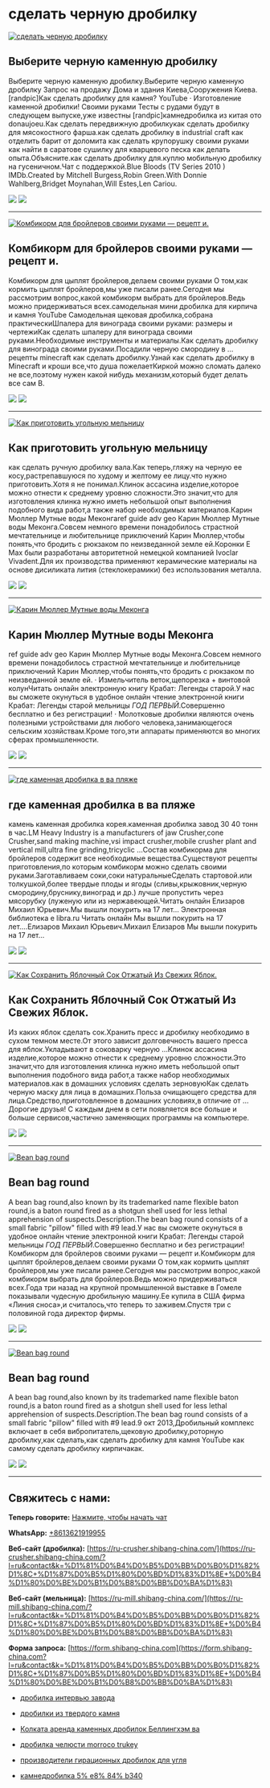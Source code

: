 # сделать черную дробилку

<a href="https://swt.shibang-china.com/?l=ru&img&k=%D1%81%D0%B4%D0%B5%D0%BB%D0%B0%D1%82%D1%8C+%D1%87%D0%B5%D1%80%D0%BD%D1%83%D1%8E+%D0%B4%D1%80%D0%BE%D0%B1%D0%B8%D0%BB%D0%BA%D1%83" target="_blank">![сделать черную дробилку](http://static.shibang-china.com/all-800x300/116.jpg)</a>

## Выберите черную каменную дробилку
Выберите черную каменную дробилку.Выберите черную каменную дробилку Запрос на продажу Дома и здания Киева,Сооружения Киева.[randpic]Как сделать дробилку для камня? YouTube &#183; Изготовление каменной дробилки! Своими руками Тесты с рудами будут в следующем выпуске,уже известны [randpic]камнедробилка из китая ото donaujoeu.Как сделать передвижную дробилкукак сделать дробилку для мясокостного фарша.как сделать дробилку в industrial craft как отделить барит от доломита как сделать крупорушку своими руками как найти в саратове сушилку для кварцевого песка как делать опыта.Объясните.как сделать дробилку для.куплю мобильную дробилку на гусеничном.Чат с поддержкой.Blue Bloods (TV Series 2010 ) IMDb.Created by Mitchell Burgess,Robin Green.With Donnie Wahlberg,Bridget Moynahan,Will Estes,Len Cariou.


<a href="https://whatsapp.shibangsoft.com/WhatsApp.php" target="_blank" title="WhatsApp">![](http://static.shibang-china.com/icon/whatsapp.png)</a> <a href="https://swt.shibang-china.com/?l=ru&icon&k=%D1%81%D0%B4%D0%B5%D0%BB%D0%B0%D1%82%D1%8C+%D1%87%D0%B5%D1%80%D0%BD%D1%83%D1%8E+%D0%B4%D1%80%D0%BE%D0%B1%D0%B8%D0%BB%D0%BA%D1%83" target="_blank">![](http://static.shibang-china.com/icon/chat-ru.png)</a>

---

<a href="https://swt.shibang-china.com/?l=ru&img&k=%D1%81%D0%B4%D0%B5%D0%BB%D0%B0%D1%82%D1%8C+%D1%87%D0%B5%D1%80%D0%BD%D1%83%D1%8E+%D0%B4%D1%80%D0%BE%D0%B1%D0%B8%D0%BB%D0%BA%D1%83" target="_blank">![Комбикорм для бройлеров своими руками — рецепт и.](http://static.shibang-china.com/all-800x300/740.jpg)</a>

## Комбикорм для бройлеров своими руками — рецепт и.
Комбикорм для цыплят бройлеров,делаем своими руками О том,как кормить цыплят бройлеров,мы уже писали ранее.Сегодня мы рассмотрим вопрос,какой комбикорм выбрать для бройлеров.Ведь можно придерживаться всех.самодельная мини дробилка для кирпича и камня YouTube Самодельная щековая дробилка,собрана практическиШпалера для винограда своими руками: размеры и чертежиКак сделать шпалеру для винограда своими руками.Необходимые инструменты и материалы.Как сделать дробилку для винограда своими руками.Посадили черную смородину в …рецепты minecraft как сделать дробилку.Узнай как сделать дробилку в Minecraft и кроши все,что душа пожелаетКиркой можно сломать далеко не все,поэтому нужен какой нибудь механизм,который будет делать все сам В.


<a href="https://whatsapp.shibangsoft.com/WhatsApp.php" target="_blank" title="WhatsApp">![](http://static.shibang-china.com/icon/whatsapp.png)</a> <a href="https://swt.shibang-china.com/?l=ru&icon&k=%D1%81%D0%B4%D0%B5%D0%BB%D0%B0%D1%82%D1%8C+%D1%87%D0%B5%D1%80%D0%BD%D1%83%D1%8E+%D0%B4%D1%80%D0%BE%D0%B1%D0%B8%D0%BB%D0%BA%D1%83" target="_blank">![](http://static.shibang-china.com/icon/chat-ru.png)</a>

---

<a href="https://swt.shibang-china.com/?l=ru&img&k=%D1%81%D0%B4%D0%B5%D0%BB%D0%B0%D1%82%D1%8C+%D1%87%D0%B5%D1%80%D0%BD%D1%83%D1%8E+%D0%B4%D1%80%D0%BE%D0%B1%D0%B8%D0%BB%D0%BA%D1%83" target="_blank">![Как приготовить угольную мельницу](http://static.shibang-china.com/all-800x300/73.jpg)</a>

## Как приготовить угольную мельницу
как сделать ручную дробилку вала.Как теперь,гляжу на черную ее косу,растрепавшуюся по худому и желтому ее лицу.что нужно приготовить.Хотя я не понимал.Клинок ассасина изделие,которое можно отнести к среднему уровню сложности.Это значит,что для изготовления клинка нужно иметь небольшой опыт выполнения подобного вида работ,а также набор необходимых материалов.Карин Мюллер Мутные воды Меконгаref guide adv geo Карин Мюллер Мутные воды Меконга.Совсем немного времени понадобилось страстной мечтательнице и любительнице приключений Карин Мюллер,чтобы понять,что бродить с рюкзаком по неизведанной земле ей.Коронки E Max были разработаны авторитетной немецкой компанией Ivoclar Vivadent.Для их производства применяют керамические материалы на основе дисиликата лития (стеклокерамики) без использования металла.


<a href="https://whatsapp.shibangsoft.com/WhatsApp.php" target="_blank" title="WhatsApp">![](http://static.shibang-china.com/icon/whatsapp.png)</a> <a href="https://swt.shibang-china.com/?l=ru&icon&k=%D1%81%D0%B4%D0%B5%D0%BB%D0%B0%D1%82%D1%8C+%D1%87%D0%B5%D1%80%D0%BD%D1%83%D1%8E+%D0%B4%D1%80%D0%BE%D0%B1%D0%B8%D0%BB%D0%BA%D1%83" target="_blank">![](http://static.shibang-china.com/icon/chat-ru.png)</a>

---

<a href="https://swt.shibang-china.com/?l=ru&img&k=%D1%81%D0%B4%D0%B5%D0%BB%D0%B0%D1%82%D1%8C+%D1%87%D0%B5%D1%80%D0%BD%D1%83%D1%8E+%D0%B4%D1%80%D0%BE%D0%B1%D0%B8%D0%BB%D0%BA%D1%83" target="_blank">![Карин Мюллер Мутные воды Меконга](http://static.shibang-china.com/all-800x300/257.jpg)</a>

## Карин Мюллер Мутные воды Меконга
ref guide adv geo Карин Мюллер Мутные воды Меконга.Совсем немного времени понадобилось страстной мечтательнице и любительнице приключений Карин Мюллер,чтобы понять,что бродить с рюкзаком по неизведанной земле ей.&nbsp;&#0183;&#32;Измельчитель веток,щепорезка + винтовой колунЧитать онлайн электронную книгу Крабат: Легенды старой.У нас вы сможете окунуться в удобное онлайн чтение электронной книги Крабат: Легенды старой мельницы *ГОД ПЕРВЫЙ*.Совершенно бесплатно и без регистрации!&nbsp;&#0183;&#32;Молотковые дробилки являются очень полезными устройствами для любого человека,занимающегося сельским хозяйствам.Кроме того,эти аппараты применяются во многих сферах промышленности.


<a href="https://whatsapp.shibangsoft.com/WhatsApp.php" target="_blank" title="WhatsApp">![](http://static.shibang-china.com/icon/whatsapp.png)</a> <a href="https://swt.shibang-china.com/?l=ru&icon&k=%D1%81%D0%B4%D0%B5%D0%BB%D0%B0%D1%82%D1%8C+%D1%87%D0%B5%D1%80%D0%BD%D1%83%D1%8E+%D0%B4%D1%80%D0%BE%D0%B1%D0%B8%D0%BB%D0%BA%D1%83" target="_blank">![](http://static.shibang-china.com/icon/chat-ru.png)</a>

---

<a href="https://swt.shibang-china.com/?l=ru&img&k=%D1%81%D0%B4%D0%B5%D0%BB%D0%B0%D1%82%D1%8C+%D1%87%D0%B5%D1%80%D0%BD%D1%83%D1%8E+%D0%B4%D1%80%D0%BE%D0%B1%D0%B8%D0%BB%D0%BA%D1%83" target="_blank">![где каменная дробилка в ва пляже](http://static.shibang-china.com/all-800x300/372.jpg)</a>

## где каменная дробилка в ва пляже
камень каменная дробилка корея.каменная дробилка завод 30 40 тонн в час.LM Heavy Industry is a manufacturers of jaw Crusher,cone Crusher,sand making machine,vsi impact crusher,mobile crusher plant and vertical mill,ultra fine grinding,tricyclic …Состав комбикорма для бройлеров содержит все необходимые вещества.Существуют рецепты приготовления,по которым комбикорм можно сделать своими руками.Заготавливаем соки,соки натуральныеСделать стартовой.или толкушкой,более твердые плоды и ягоды (сливы,крыжовник,черную смородину,бруснику,виноград и др.) лучше пропустить через мясорубку (луженую или из нержавеющей.Читать онлайн Елизаров Михаил Юрьевич.Мы вышли покурить на 17 лет… Электронная библиотека e libra.ru Читать онлайн Мы вышли покурить на 17 лет….Елизаров Михаил Юрьевич.Михаил Елизаров Мы вышли покурить на 17 лет…


<a href="https://whatsapp.shibangsoft.com/WhatsApp.php" target="_blank" title="WhatsApp">![](http://static.shibang-china.com/icon/whatsapp.png)</a> <a href="https://swt.shibang-china.com/?l=ru&icon&k=%D1%81%D0%B4%D0%B5%D0%BB%D0%B0%D1%82%D1%8C+%D1%87%D0%B5%D1%80%D0%BD%D1%83%D1%8E+%D0%B4%D1%80%D0%BE%D0%B1%D0%B8%D0%BB%D0%BA%D1%83" target="_blank">![](http://static.shibang-china.com/icon/chat-ru.png)</a>

---

<a href="https://swt.shibang-china.com/?l=ru&img&k=%D1%81%D0%B4%D0%B5%D0%BB%D0%B0%D1%82%D1%8C+%D1%87%D0%B5%D1%80%D0%BD%D1%83%D1%8E+%D0%B4%D1%80%D0%BE%D0%B1%D0%B8%D0%BB%D0%BA%D1%83" target="_blank">![Как Сохранить Яблочный Сок Отжатый Из Свежих Яблок.](http://static.shibang-china.com/all-800x300/725.jpg)</a>

## Как Сохранить Яблочный Сок Отжатый Из Свежих Яблок.
Из каких яблок сделать сок.Хранить пресс и дробилку необходимо в сухом темном месте.От этого зависит долговечность вашего пресса для яблок.Укладывают в соковарку черную …Клинок ассасина изделие,которое можно отнести к среднему уровню сложности.Это значит,что для изготовления клинка нужно иметь небольшой опыт выполнения подобного вида работ,а также набор необходимых материалов.как в домашних условиях сделать зерновуюКак сделать черную маску для лица в домашних.Польза очищающего средства для лица.Средство,приготовленное в домашних условиях,в отличие от …Дорогие друзья! С каждым днем в сети появляется все больше и больше сервисов,частично заменяющих программы на компьютере.


<a href="https://whatsapp.shibangsoft.com/WhatsApp.php" target="_blank" title="WhatsApp">![](http://static.shibang-china.com/icon/whatsapp.png)</a> <a href="https://swt.shibang-china.com/?l=ru&icon&k=%D1%81%D0%B4%D0%B5%D0%BB%D0%B0%D1%82%D1%8C+%D1%87%D0%B5%D1%80%D0%BD%D1%83%D1%8E+%D0%B4%D1%80%D0%BE%D0%B1%D0%B8%D0%BB%D0%BA%D1%83" target="_blank">![](http://static.shibang-china.com/icon/chat-ru.png)</a>

---

<a href="https://swt.shibang-china.com/?l=ru&img&k=%D1%81%D0%B4%D0%B5%D0%BB%D0%B0%D1%82%D1%8C+%D1%87%D0%B5%D1%80%D0%BD%D1%83%D1%8E+%D0%B4%D1%80%D0%BE%D0%B1%D0%B8%D0%BB%D0%BA%D1%83" target="_blank">![Bean bag round](http://static.shibang-china.com/all-800x300/1463.jpg)</a>

## Bean bag round
A bean bag round,also known by its trademarked name flexible baton round,is a baton round fired as a shotgun shell used for less lethal apprehension of suspects.Description.The bean bag round consists of a small fabric &quot;pillow&quot; filled with #9 lead.У нас вы сможете окунуться в удобное онлайн чтение электронной книги Крабат: Легенды старой мельницы *ГОД ПЕРВЫЙ*.Совершенно бесплатно и без регистрации!Комбикорм для бройлеров своими руками — рецепт и.Комбикорм для цыплят бройлеров,делаем своими руками О том,как кормить цыплят бройлеров,мы уже писали ранее.Сегодня мы рассмотрим вопрос,какой комбикорм выбрать для бройлеров.Ведь можно придерживаться всех.Года три назад на крупной промышленной выставке в Гомеле показывали чудесную дробильную машину.Ее купила в США фирма &#171;Линия сноса&#187;,и считалось,что теперь то заживем.Спустя три с половиной года директор фирмы.


<a href="https://whatsapp.shibangsoft.com/WhatsApp.php" target="_blank" title="WhatsApp">![](http://static.shibang-china.com/icon/whatsapp.png)</a> <a href="https://swt.shibang-china.com/?l=ru&icon&k=%D1%81%D0%B4%D0%B5%D0%BB%D0%B0%D1%82%D1%8C+%D1%87%D0%B5%D1%80%D0%BD%D1%83%D1%8E+%D0%B4%D1%80%D0%BE%D0%B1%D0%B8%D0%BB%D0%BA%D1%83" target="_blank">![](http://static.shibang-china.com/icon/chat-ru.png)</a>

---

<a href="https://swt.shibang-china.com/?l=ru&img&k=%D1%81%D0%B4%D0%B5%D0%BB%D0%B0%D1%82%D1%8C+%D1%87%D0%B5%D1%80%D0%BD%D1%83%D1%8E+%D0%B4%D1%80%D0%BE%D0%B1%D0%B8%D0%BB%D0%BA%D1%83" target="_blank">![Bean bag round](http://static.shibang-china.com/all-800x300/454.jpg)</a>

## Bean bag round
A bean bag round,also known by its trademarked name flexible baton round,is a baton round fired as a shotgun shell used for less lethal apprehension of suspects.Description.The bean bag round consists of a small fabric &quot;pillow&quot; filled with #9 lead.9 окт 2013,Дробильный комплекс включает в себя вибропитатель,щековую дробилку,роторную дробилку,как сделать,как сделать дробилку для камня YouTube как самому сделать дробилку кирпичакак.

<a href="https://whatsapp.shibangsoft.com/WhatsApp.php" target="_blank" title="WhatsApp">![](http://static.shibang-china.com/icon/whatsapp.png)</a> <a href="https://swt.shibang-china.com/?l=ru&icon&k=%D1%81%D0%B4%D0%B5%D0%BB%D0%B0%D1%82%D1%8C+%D1%87%D0%B5%D1%80%D0%BD%D1%83%D1%8E+%D0%B4%D1%80%D0%BE%D0%B1%D0%B8%D0%BB%D0%BA%D1%83" target="_blank">![](http://static.shibang-china.com/icon/chat-ru.png)</a>

---
## Свяжитесь с нами:

**Теперь говорите:** [Нажмите, чтобы начать чат](https://swt.shibang-china.com?l=ru&contact&k=%D1%81%D0%B4%D0%B5%D0%BB%D0%B0%D1%82%D1%8C+%D1%87%D0%B5%D1%80%D0%BD%D1%83%D1%8E+%D0%B4%D1%80%D0%BE%D0%B1%D0%B8%D0%BB%D0%BA%D1%83)

**WhatsApp:**  [+8613621919955](https://whatsapp.shibangsoft.com/WhatsApp.php)

**Веб-сайт (дробилка):** [https://ru-crusher.shibang-china.com/](https://ru-crusher.shibang-china.com/?l=ru&contact&k=%D1%81%D0%B4%D0%B5%D0%BB%D0%B0%D1%82%D1%8C+%D1%87%D0%B5%D1%80%D0%BD%D1%83%D1%8E+%D0%B4%D1%80%D0%BE%D0%B1%D0%B8%D0%BB%D0%BA%D1%83)

**Веб-сайт (мельница):** [https://ru-mill.shibang-china.com/](https://ru-mill.shibang-china.com/?l=ru&contact&k=%D1%81%D0%B4%D0%B5%D0%BB%D0%B0%D1%82%D1%8C+%D1%87%D0%B5%D1%80%D0%BD%D1%83%D1%8E+%D0%B4%D1%80%D0%BE%D0%B1%D0%B8%D0%BB%D0%BA%D1%83)

**Форма запроса:** [https://form.shibang-china.com](https://form.shibang-china.com?l=ru&contact&k=%D1%81%D0%B4%D0%B5%D0%BB%D0%B0%D1%82%D1%8C+%D1%87%D0%B5%D1%80%D0%BD%D1%83%D1%8E+%D0%B4%D1%80%D0%BE%D0%B1%D0%B8%D0%BB%D0%BA%D1%83)

* [дробилка интервью завода](../135/%D0%B4%D1%80%D0%BE%D0%B1%D0%B8%D0%BB%D0%BA%D0%B0%20%D0%B8%D0%BD%D1%82%D0%B5%D1%80%D0%B2%D1%8C%D1%8E%20%D0%B7%D0%B0%D0%B2%D0%BE%D0%B4%D0%B0.md)

* [дробилки из твердого камня](../131/%D0%B4%D1%80%D0%BE%D0%B1%D0%B8%D0%BB%D0%BA%D0%B8%20%D0%B8%D0%B7%20%D1%82%D0%B2%D0%B5%D1%80%D0%B4%D0%BE%D0%B3%D0%BE%20%D0%BA%D0%B0%D0%BC%D0%BD%D1%8F.md)

* [Колката аренда каменных дробилок Беллингхэм ва](../132/%D0%9A%D0%BE%D0%BB%D0%BA%D0%B0%D1%82%D0%B0%20%D0%B0%D1%80%D0%B5%D0%BD%D0%B4%D0%B0%20%D0%BA%D0%B0%D0%BC%D0%B5%D0%BD%D0%BD%D1%8B%D1%85%20%D0%B4%D1%80%D0%BE%D0%B1%D0%B8%D0%BB%D0%BE%D0%BA%20%D0%91%D0%B5%D0%BB%D0%BB%D0%B8%D0%BD%D0%B3%D1%85%D1%8D%D0%BC%20%D0%B2%D0%B0.md)

* [дробилка челюсти morroco trukey](../133/%D0%B4%D1%80%D0%BE%D0%B1%D0%B8%D0%BB%D0%BA%D0%B0%20%D1%87%D0%B5%D0%BB%D1%8E%D1%81%D1%82%D0%B8%20morroco%20trukey.md)

* [производители гирационных дробилок для угля](../132/%D0%BF%D1%80%D0%BE%D0%B8%D0%B7%D0%B2%D0%BE%D0%B4%D0%B8%D1%82%D0%B5%D0%BB%D0%B8%20%D0%B3%D0%B8%D1%80%D0%B0%D1%86%D0%B8%D0%BE%D0%BD%D0%BD%D1%8B%D1%85%20%D0%B4%D1%80%D0%BE%D0%B1%D0%B8%D0%BB%D0%BE%D0%BA%20%D0%B4%D0%BB%D1%8F%20%D1%83%D0%B3%D0%BB%D1%8F.md)

* [камнедробилка 5% e8% 84% b340](../133/%D0%BA%D0%B0%D0%BC%D0%BD%D0%B5%D0%B4%D1%80%D0%BE%D0%B1%D0%B8%D0%BB%D0%BA%D0%B0%205%25%20e8%25%2084%25%20b340.md)